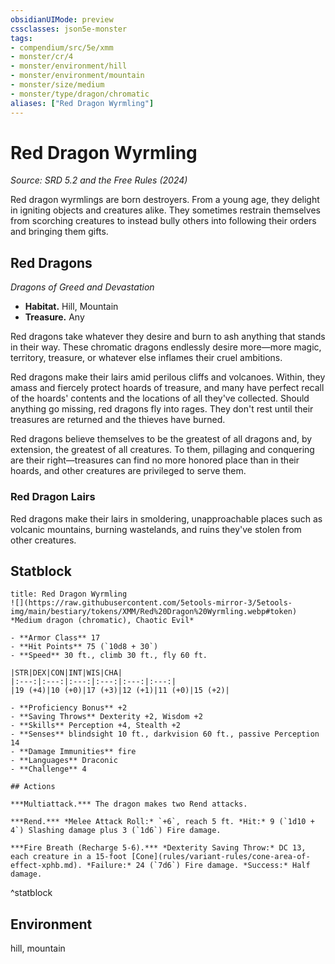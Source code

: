 ```yaml
---
obsidianUIMode: preview
cssclasses: json5e-monster
tags:
- compendium/src/5e/xmm
- monster/cr/4
- monster/environment/hill
- monster/environment/mountain
- monster/size/medium
- monster/type/dragon/chromatic
aliases: ["Red Dragon Wyrmling"]
---
```

# Red Dragon Wyrmling
*Source: SRD 5.2 and the Free Rules (2024)*  

Red dragon wyrmlings are born destroyers. From a young age, they delight in igniting objects and creatures alike. They sometimes restrain themselves from scorching creatures to instead bully others into following their orders and bringing them gifts.

## Red Dragons

*Dragons of Greed and Devastation*

- **Habitat.** Hill, Mountain  
- **Treasure.** Any  

Red dragons take whatever they desire and burn to ash anything that stands in their way. These chromatic dragons endlessly desire more—more magic, territory, treasure, or whatever else inflames their cruel ambitions.

Red dragons make their lairs amid perilous cliffs and volcanoes. Within, they amass and fiercely protect hoards of treasure, and many have perfect recall of the hoards' contents and the locations of all they've collected. Should anything go missing, red dragons fly into rages. They don't rest until their treasures are returned and the thieves have burned.

Red dragons believe themselves to be the greatest of all dragons and, by extension, the greatest of all creatures. To them, pillaging and conquering are their right—treasures can find no more honored place than in their hoards, and other creatures are privileged to serve them.

### Red Dragon Lairs

Red dragons make their lairs in smoldering, unapproachable places such as volcanic mountains, burning wastelands, and ruins they've stolen from other creatures.

## Statblock

```ad-statblock
title: Red Dragon Wyrmling
![](https://raw.githubusercontent.com/5etools-mirror-3/5etools-img/main/bestiary/tokens/XMM/Red%20Dragon%20Wyrmling.webp#token)
*Medium dragon (chromatic), Chaotic Evil*

- **Armor Class** 17
- **Hit Points** 75 (`10d8 + 30`)
- **Speed** 30 ft., climb 30 ft., fly 60 ft.

|STR|DEX|CON|INT|WIS|CHA|
|:---:|:---:|:---:|:---:|:---:|:---:|
|19 (+4)|10 (+0)|17 (+3)|12 (+1)|11 (+0)|15 (+2)|

- **Proficiency Bonus** +2
- **Saving Throws** Dexterity +2, Wisdom +2
- **Skills** Perception +4, Stealth +2
- **Senses** blindsight 10 ft., darkvision 60 ft., passive Perception 14
- **Damage Immunities** fire
- **Languages** Draconic
- **Challenge** 4

## Actions

***Multiattack.*** The dragon makes two Rend attacks.

***Rend.*** *Melee Attack Roll:* `+6`, reach 5 ft. *Hit:* 9 (`1d10 + 4`) Slashing damage plus 3 (`1d6`) Fire damage.

***Fire Breath (Recharge 5-6).*** *Dexterity Saving Throw:* DC 13, each creature in a 15-foot [Cone](rules/variant-rules/cone-area-of-effect-xphb.md). *Failure:* 24 (`7d6`) Fire damage. *Success:* Half damage.
```
^statblock

## Environment

hill, mountain